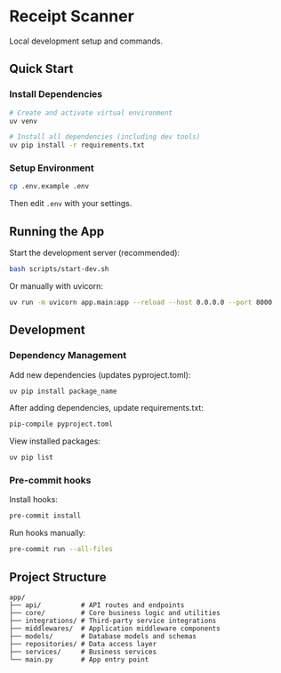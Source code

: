 # Receipt Scanner

Local development setup and commands.

## Quick Start

### Install Dependencies
```bash
# Create and activate virtual environment
uv venv
```

```bash
# Install all dependencies (including dev tools)
uv pip install -r requirements.txt
```

### Setup Environment
```bash
cp .env.example .env
```
Then edit `.env` with your settings.

## Running the App

Start the development server (recommended):
```bash
bash scripts/start-dev.sh
```

Or manually with uvicorn:
```bash
uv run -m uvicorn app.main:app --reload --host 0.0.0.0 --port 8000
```

## Development

### Dependency Management

Add new dependencies (updates pyproject.toml):
```bash
uv pip install package_name
```

After adding dependencies, update requirements.txt:
```bash
pip-compile pyproject.toml
```

View installed packages:
```bash
uv pip list
```

### Pre-commit hooks

Install hooks:
```bash
pre-commit install
```

Run hooks manually:
```bash
pre-commit run --all-files
```

## Project Structure
```
app/
├── api/          # API routes and endpoints
├── core/         # Core business logic and utilities
├── integrations/ # Third-party service integrations
├── middlewares/  # Application middleware components
├── models/       # Database models and schemas
├── repositories/ # Data access layer
├── services/     # Business services
└── main.py       # App entry point
```
